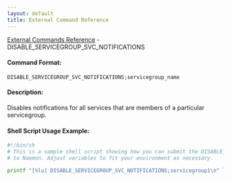```yaml
---
layout: default
title: External Command Reference
---
```


<!--
************************************************
* AUTO GENERATED PAGE - USE ./update SCRIPT
************************************************
-->

<span class="glyphicon glyphicon-arrow-up"></span><a href="index.html"> External Commands Reference</a> - DISABLE_SERVICEGROUP_SVC_NOTIFICATIONS<br>

#### Command Format:

`DISABLE_SERVICEGROUP_SVC_NOTIFICATIONS;servicegroup_name`

#### Description:

Disables notifications for all services that are members of a particular servicegroup.

#### Shell Script Usage Example:

```sh
#!/bin/sh
# This is a sample shell script showing how you can submit the DISABLE_SERVICEGROUP_SVC_NOTIFICATIONS command
# to Naemon. Adjust variables to fit your environment as necessary.

printf "[%lu] DISABLE_SERVICEGROUP_SVC_NOTIFICATIONS;servicegroup1\n" `date +%s` > /var/lib/naemon/naemon.cmd
```
